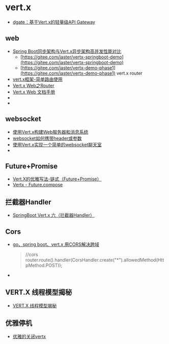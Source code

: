 
# vert.x
- [dgate：基于Vert.x的轻量级API Gateway](https://www.jianshu.com/p/2ac4931dd69a)


## web

- [Spring Boot同步架构与Vert.x异步架构高并发性能对比](https://blog.csdn.net/u013615903/article/details/79599446)
    - [https://gitee.com/jaster/vertx-springboot-demo](https://gitee.com/jaster/vertx-springboot-demo)
    - [https://gitee.com/jaster/vertx-demo-phase1](https://gitee.com/jaster/vertx-demo-phase1) vert.x router
- [vert.x框架-简单路由使用](https://www.cnblogs.com/c2g5201314/p/12840289.html)
- [Vert.x Web之Router](https://www.cnblogs.com/heqiyoujing/p/9757925.html)
- [Vert.x Web 文档手册](https://www.cnblogs.com/heqiyoujing/p/9746156.html)
- []()
- []()


## websocket
- [使用Vert.x构建Web服务器和消息系统](https://www.jianshu.com/p/e040ac572dd7)
- [websocket如何携带header或参数](https://blog.csdn.net/dmw412724/article/details/87282256)
- [使用Vert.x实现一个简单的websocket聊天室](https://blog.csdn.net/zhhactj/article/details/78728899)
- []()

## Future+Promise
- [Vert.X的优雅写法-链式（Future+Promise）](https://blog.csdn.net/uvwxyzhao/article/details/106529147)
- [Vertx - Future.compose](https://www.jianshu.com/p/38acf2cc6f2f)

## 拦截器Handler
- [SpringBoot Vert.x 六（拦截器Handler）](https://pencilso.cn/archives/cbef2fcb356646e2827ddd785787e134)

## Cors
- [go、spring boot、vert.x 用CORS解决跨域](https://blog.csdn.net/bw_yyziq/article/details/85337276)
    > //cors
      router.route().handler(CorsHandler.create("*").allowedMethod(HttpMethod.POST));
- []()

## VERT.X 线程模型揭秘
- [VERT.X 线程模型揭秘](https://www.cnblogs.com/zhangboyu/p/7452605.html)

## 优雅停机
- [优雅的关闭vertx](https://blog.csdn.net/qq_36752632/article/details/90702158)